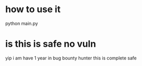# how to use it
python main.py

# is this is safe no vuln 
yip i am have 1 year in bug bounty hunter this is complete safe
